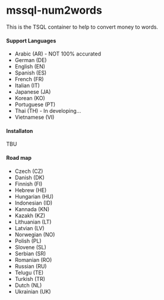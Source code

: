 # mssql-num2words
This is the TSQL container to help to convert money to words.

#### Support Languages
* Arabic (AR) - NOT 100% accurated
* German (DE)
* English (EN)
* Spanish (ES)
* French (FR)
* Italian (IT)
* Japanese (JA)
* Korean (KO)
* Portuguese (PT)
* Thai (TH) - In developing...
* Vietnamese (VI)


#### Installaton
TBU


#### Road map
* Czech (CZ)
* Danish (DK)
* Finnish (FI)
* Hebrew (HE)
* Hungarian (HU)
* Indonesian (ID)
* Kannada (KN)
* Kazakh (KZ)
* Lithuanian (LT)
* Latvian (LV)
* Norwegian (NO)
* Polish (PL)
* Slovene (SL)
* Serbian (SR)
* Romanian (RO)
* Russian (RU)
* Telugu (TE)
* Turkish (TR)
* Dutch (NL)
* Ukrainian (UK)
